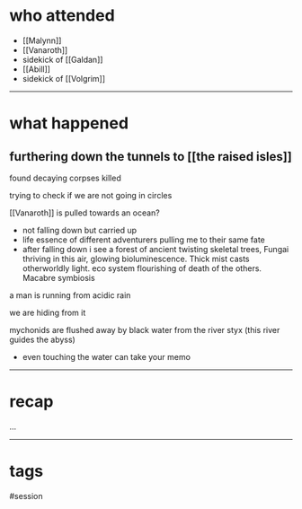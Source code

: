 # who attended

- [[Malynn]]
- [[Vanaroth]]
- sidekick of [[Galdan]]
- [[Abill]]
- sidekick of [[Volgrim]]

---
# what happened

## furthering down the tunnels to [[the raised isles]]
found decaying corpses killed  

trying to check if we are not going in circles

[[Vanaroth]] is pulled towards an ocean?
- not falling down but carried up
- life essence of different adventurers pulling me to their same fate
- after falling down i see a forest of ancient twisting skeletal trees, Fungai thriving in this air, glowing bioluminescence. Thick mist casts otherworldly light. eco system flourishing of death of the others. Macabre symbiosis

a man is running from acidic rain

we are hiding from it

mychonids are flushed away by black water from the river styx (this river guides the abyss)
- even touching the water can take your memo

---
# recap

...

---
# tags

#session